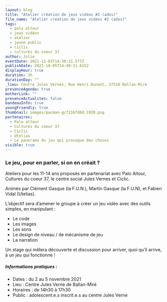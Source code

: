 ```yaml
---
layout: blog
title: "Atelier création de jeux vidéos #2 (ados)"
file_name: "Atelier création de jeux vidéos #2 (ados)"
tags:
  - palo altour
  - jeux vidéos
  - atelier
  - jeune public
  - ciclic
  - cultures du coeur 37
author: Julie
eventDate: 2021-11-03T14:30:31.577Z
publishDate: 2021-10-05T14:40:31.615Z
displayHour: true
duration: 3h
durationDay: ""
_lieu: Centre Jules Vernes, Rue Henri Dunant, 37510 Ballan-Miré
presenceAgenda: true
motherLink: ""
presenceActualites: false
bandeauInfo: true
youngFriendly: true
thumbnail: images/pacman-gcf216fd68_1920.png
partenaires:
  - Palo altour
  - Cultures du coeur 37
  - Ciclic
  - Utelias
  - Le panorama du jeu qui provoque des choses
visible: true
---
```

### Le jeu, pour en parler, si on en créait ?

Ateliers pour les 11-14 ans proposés en partenariat avec Palo Altour, Cultures du coeur 37, le centre social Jules Vernes et Ciclic.

Animés par Clément Gasque (la F.U.N.), Martin Gasque (la F.U.N), et Fabien Vidal (Utelias).

L’objectif sera d’amener le groupe à créer un jeu vidéo avec des outils simples, en manipulant :
* Le code
* Les images
* Les sons
* Le design de niveau / de mécanisme de jeu
* La narration

Un stage qui mêlera découverte et discussion pour arriver, quoi qu’il arrive, à un jeu qui fonctionne !

##### Informations pratiques : 

* Dates : du 2 au 5 novembre 2021
* Lieu : Centre Jules Verne de Ballan-Miré
* Horaires : de 14h30 à 17h30
* Public : adolescent.e.s inscrit.e.s au centre Jules Verne